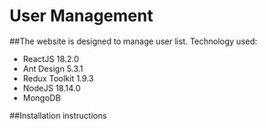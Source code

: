 # User Management

##The website is designed to manage user list. Technology used:
  + ReactJS 18.2.0
  + Ant Design 5.3.1
  + Redux Toolkit 1.9.3
  + NodeJS 18.14.0
  + MongoDB

##Installation instructions
